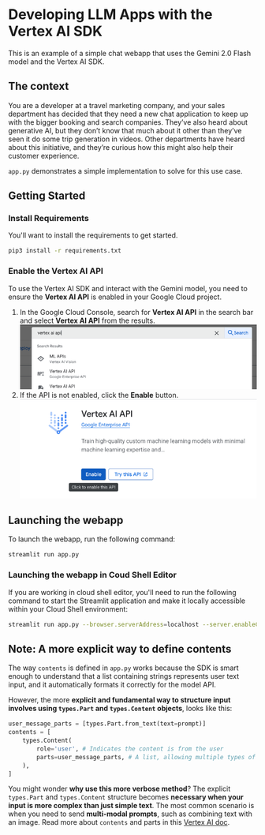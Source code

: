 
# Developing LLM Apps with the Vertex AI SDK

This is an example of a simple chat webapp that uses the Gemini 2.0 Flash model and the Vertex AI SDK. 

## The context

You are a developer at a travel marketing company, and your sales department has decided that they need a new chat application to keep up with the bigger booking and search companies. They’ve also heard about generative AI, but they don’t know that much about it other than they’ve seen it do some trip generation in videos. Other departments have heard about this initiative, and they’re curious how this might also help their customer experience.

`app.py` demonstrates a simple implementation to solve for this use case.

## Getting Started

### Install Requirements

You'll want to install the requirements to get started. 

```bash
pip3 install -r requirements.txt
```

### Enable the Vertex AI API
To use the Vertex AI SDK and interact with the Gemini model, you need to ensure the **Vertex AI API** is enabled in your Google Cloud project.

1. In the Google Cloud Console, search for **Vertex AI API** in the search bar and select **Vertex AI API** from the results.
    ![shows Vertex AI API in the search bar and the search results](img/vertex-ai-api-search.png)
2. If the API is not enabled, click the **Enable** button.
    ![screenshot of the Enable Vertex AI API screen](img/vertex-ai-api-enable.png)
## Launching the webapp

To launch the webapp, run the following command: 

```bash
streamlit run app.py
```

### Launching the webapp in Coud Shell Editor
If you are working in cloud shell editor, you'll need to run the following command to start the Streamlit application and make it locally accessible within your Cloud Shell environment:

```bash
streamlit run app.py --browser.serverAddress=localhost --server.enableCORS=false --server.enableXsrfProtection=false --server.port 8080
```

## Note: A more explicit way to define contents

The way  `contents` is defined in `app.py` works because the SDK is smart enough to understand that a list containing strings represents user text input, and it automatically formats it correctly for the model API.

However, the more **explicit and fundamental way to structure input involves using `types.Part` and `types.Content` objects**, looks like this:

```python 
user_message_parts = [types.Part.from_text(text=prompt)]
contents = [
    types.Content(
        role='user', # Indicates the content is from the user
        parts=user_message_parts, # A list, allowing multiple types of content
    ),
]
```

You might wonder **why use this more verbose method**? The explicit `types.Part` and `types.Content` structure becomes **necessary when your input is more complex than just simple text**. The most common scenario is when you need to send **multi-modal prompts**, such as combining text with an image. Read more about `contents` and parts in this [Vertex AI doc](https://cloud.google.com/vertex-ai/generative-ai/docs/model-reference/inference#contents).